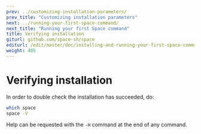 ```yaml
---
prev: ../customizing-installation-parameters/
prev_title: "Customizing installation parameters"
next: ../running-your-first-space-command/
next_title: "Running your first Space command"
title: Verifying installation
giturl: github.com/space-sh/space
editurl: /edit/master/doc/installing-and-running-your-first-space-command/verifying-installation.md
weight: 405
---
```


# Verifying installation

In order to double check the installation has succeeded, do:  

```sh
which space  
space -V  
```

Help can be requested with the `-H` command at the end of any command.
